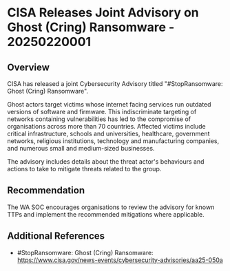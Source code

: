 # CISA Releases Joint Advisory on Ghost (Cring) Ransomware  - 20250220001

## Overview

CISA has released a joint Cybersecurity Advisory titled "#StopRansomware: Ghost (Cring) Ransomware".

Ghost actors target victims whose internet facing services run outdated versions of software and firmware. This indiscriminate targeting of networks containing vulnerabilities has led to the compromise of organisations across more than 70 countries. Affected victims include critical infrastructure, schools and universities, healthcare, government networks, religious institutions, technology and manufacturing companies, and numerous small and medium-sized businesses.

The advisory includes details about the threat actor's behaviours and actions to take to mitigate threats related to the group.

## Recommendation

The WA SOC encourages organisations to review the advisory for known TTPs and implement the recommended mitigations where applicable.

## Additional References

- #StopRansomware: Ghost (Cring) Ransomware: <https://www.cisa.gov/news-events/cybersecurity-advisories/aa25-050a>
